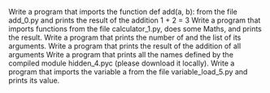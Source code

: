 Write a program that imports the function def add(a, b): from the file add_0.py and prints the result of the addition 1 + 2 = 3
Write a program that imports functions from the file calculator_1.py, does some Maths, and prints the result.
Write a program that prints the number of and the list of its arguments.
Write a program that prints the result of the addition of all arguments
Write a program that prints all the names defined by the compiled module hidden_4.pyc (please download it locally).
Write a program that imports the variable a from the file variable_load_5.py and prints its value.

